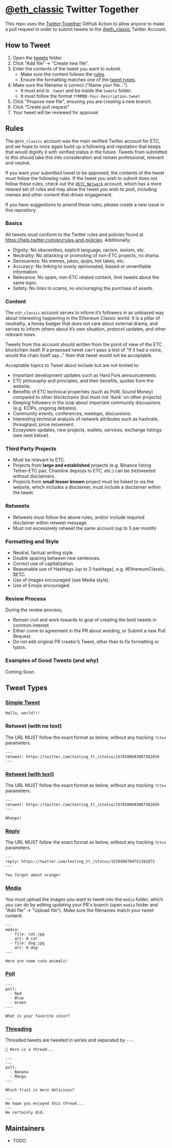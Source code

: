 # [@eth_classic](https://twitter.com/eth_classic) Twitter Together

This repo uses the [Twitter-Together](https://github.com/twitter-together/action/) GitHub Action to allow anyone to make a pull request in order to submit tweets to the [@eth_classic](https://twitter.com/eth_classic) Twitter Account.

## How to Tweet

1. Open the [tweets](./tweets/) folder.
1. Click "Add file" -> "Create new file".
1. Enter the contents of the tweet you want to submit. 
    - Make sure the content follows the [rules](#Rules).
    - Ensure the formatting matches one of the [tweet types](#Tweet-Types).
1. Make sure the filename is correct ("Name your file...").
    - It must end in `.tweet` and be inside the `tweets` folder. 
    - It must follow the format `YYMMDD-Your-Description.tweet`
1. Click "Propose new file", ensuring you are creating a new branch.
1. Click "Create pull request"
1. Your tweet will be reviewed for approval

## Rules

The `@eth_classic` account was the main verified Twitter account for ETC, and we hope to once again build up a following and reputation that keeps that would dignify it with verified status in the future. Tweets from submitted to this should take this into consideration and remain professional, relevant and neutral. 

If you want your submitted tweet to be approved, the contents of the tweet must follow the following rules. If the tweet you wish to submit does not follow these rules, check out the [`@ETC_Network`](https://github.com/ethereumclassic/tweets-ETC_Network) account, which has a more relaxed set of rules and may allow the tweet you wish to post, including memes and other content that drives engagement.

If you have suggestions to amend these rules, please create a new issue in this repository.

### Basics

All tweets must conform to the Twitter rules and policies found at https://help.twitter.com/en/rules-and-policies. Additionally;

- Dignity: No obscenities, explicit language, racism, sexism, etc.
- Neutrality: No attacking or promoting of non-ETC projects, no drama.
- Seriousness: No memes, jokes, quips, hot takes, etc.
- Accuracy: No linking to overly opinionated, biased or unverifiable information.
- Relevance: No spam, non-ETC related content, limit tweets about the same topic.
- Safety: No links to scams, no encouraging the purchase of assets.

### Content

The `eth_classic` account serves to inform it’s followers in an unbiased way about interesting happening in the Ethereum Classic world. It is a pillar of neutrality, a honey badger that does not care about external drama, and serves to inform others about it’s own situation, protocol updates, and other relevant news.

Tweets from this account should written from the point of view of the ETC blockchain itself. If a proposed tweet can't pass a test of "If it had a voice, would the chain itself say..." then that tweet would not be acceptable.

Acceptable topics to Tweet about include but are not limited to:

- Important development updates such as Hard Fork announcements.
- ETC philosophy and principles, and their benefits, quotes from the website.
- Benefits of ETC technical properties (such as PoW, Sound Money) compared to other blockchains (but must not ‘dunk’ on other projects).
- Keeping followers in the loop about important community discussions (e.g. ECIPs, ongoing debates).
- Community events, conferences, meetups, discussions.
- Interesting technical analysis of network attributes such as hashrate, throughput, price movement.
- Ecosystem updates, new projects, wallets, services, exchange listings (see next below).

### Third Party Projects

- Must be relevant to ETC.
- Projects from **large and established** projects (e.g. Binance listing Tether-ETC pair, Chainlink deploys to ETC, etc.) can be (re)tweeted without disclaimers.
- Projects from **small lesser known** project must be linked to via the website, which includes a disclaimer, must include a disclaimer within the tweet.

### Retweets

- Retweets must follow the above rules, and/or include required disclaimer within retweet message.
- Must not excessively retweet the same account (up to 5 per month)

### Formatting and Style

- Neutral, factual writing style.
- Double spacing between new sentences.
- Correct use of capitalization.
- Reasonable use of Hashtags (up to 3 hashtags), e.g. #EthereumClassic, $ETC.
- Use of images encouraged (see Media style).
- Use of Emojis encouraged.

### Review Process

During the review process; 

- Remain civil and work towards to goal of creating the best tweets in common interest.
- Either come to agreement in the PR about wording, or Submit a new Pull Request.
- Do not edit original PR creator’s Tweet, other than to fix formatting or typos.

### Examples of Good Tweets (and why)

Coming Soon.

## Tweet Types

### [Simple Tweet](https://twitter.com/testing_tt_/status/1575821590381690881)

```tweet
Hello, world!!!
```

### Retweet (with no text)

The URL MUST follow the exact format as below, without any tracking `?ctx=` parameters.

```tweet
---
retweet: https://twitter.com/testing_tt_/status/1576500683087302656
---
```

### [Retweet (with text)](https://twitter.com/testing_tt_/status/1576502768604512256)

The URL MUST follow the exact format as below, without any tracking `?ctx=` parameters.

```tweet
---
retweet: https://twitter.com/testing_tt_/status/1576500683087302656
---

Whoops!
```

### [Reply](https://twitter.com/testing_tt_/status/1576500683087302656#m)

The URL MUST follow the exact format as below, without any tracking `?ctx=` parameters.

```tweet
---
reply: https://twitter.com/testing_tt_/status/1576496789741391872
---

You forgot about orange!
```

### [Media](https://twitter.com/testing_tt_/status/1576505043838181377#m)

You must upload the images you want to tweet into the `media` folder, which you can do by editing updating your PR's branch (open `media` folder and "Add file" -> "Upload file"). Make sure the filenames match your tweet content.

```tweet
---
media:
  - file: cat.jpg
    alt: A cat
  - file: dog.jpg
    alt: A dog
---

Here are some cute animals!
```

### [Poll](https://twitter.com/testing_tt_/status/1576496789741391872)

```tweet
---
poll:
  - Red
  - Blue
  - Green
---

What is your favorite color?
```

### [Threading](https://twitter.com/testing_tt_/status/1576508829965197314)

Threaded tweets are tweeted in series and separated by `---`.


```tweet
🧵 Here is a thread...

---
---
poll:
  - Banana
  - Mango
---

Which fruit is more delicious?

---
We hope you enjoyed this thread...
---
We certainly did.
```

## Maintainers

- TODO
